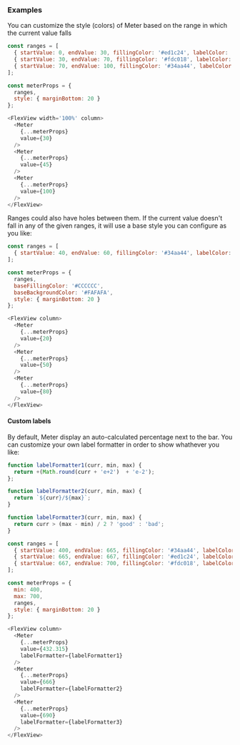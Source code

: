 ### Examples

You can customize the style (colors) of Meter based on the range in which the current value falls

```js
const ranges = [
  { startValue: 0, endValue: 30, fillingColor: '#ed1c24', labelColor: '#ed1c24', backgroundColor: '#feeced' },
  { startValue: 30, endValue: 70, fillingColor: '#fdc018', labelColor: '#fdc018' },
  { startValue: 70, endValue: 100, fillingColor: '#34aa44', labelColor: '#34aa44' }
];

const meterProps = {
  ranges,
  style: { marginBottom: 20 }
};

<FlexView width='100%' column>
  <Meter
    {...meterProps}
    value={30}
  />
  <Meter
    {...meterProps}
    value={45}
  />
  <Meter
    {...meterProps}
    value={100}
  />
</FlexView>
```

Ranges could also have holes between them. If the current value doesn't fall in any of the given ranges, it will use a base style you can configure as you like:

```js
const ranges = [
  { startValue: 40, endValue: 60, fillingColor: '#34aa44', labelColor: '#34aa44' },
];

const meterProps = {
  ranges,
  baseFillingColor: '#CCCCCC',
  baseBackgroundColor: '#FAFAFA',
  style: { marginBottom: 20 }
};

<FlexView column>
  <Meter
    {...meterProps}
    value={20}
  />
  <Meter
    {...meterProps}
    value={50}
  />
  <Meter
    {...meterProps}
    value={80}
  />
</FlexView>
```

#### Custom labels
By default, Meter display an auto-calculated percentage next to the bar. You can customize your own label formatter in order to show whathever you like:

```js
function labelFormatter1(curr, min, max) {
  return +(Math.round(curr + 'e+2')  + 'e-2');
};

function labelFormatter2(curr, min, max) {
  return `${curr}/${max}`;
}

function labelFormatter3(curr, min, max) {
  return curr > (max - min) / 2 ? 'good' : 'bad';
}

const ranges = [
  { startValue: 400, endValue: 665, fillingColor: '#34aa44', labelColor: '#34aa44' },
  { startValue: 665, endValue: 667, fillingColor: '#ed1c24', labelColor: '#ed1c24' },
  { startValue: 667, endValue: 700, fillingColor: '#fdc018', labelColor: '#fdc018' }
];

const meterProps = {
  min: 400,
  max: 700,
  ranges,
  style: { marginBottom: 20 }
};

<FlexView column>
  <Meter
    {...meterProps}
    value={432.315}
    labelFormatter={labelFormatter1}
  />
  <Meter
    {...meterProps}
    value={666}
    labelFormatter={labelFormatter2}
  />
  <Meter
    {...meterProps}
    value={690}
    labelFormatter={labelFormatter3}
  />
</FlexView>
```
